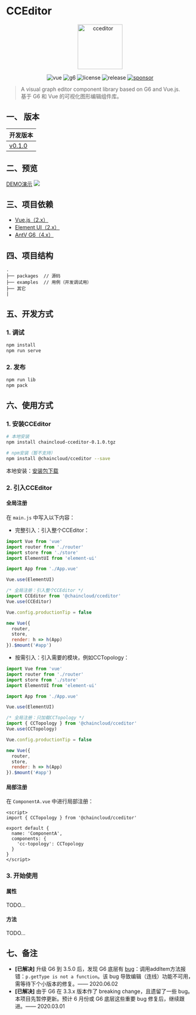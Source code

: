 # CCEditor

<p align="center">
  <img src="https://www.wenyuanblog.com/medias/logo/cceditor.png" alt="cceditor" width="120" hegiht="120"/>
</p>

<p align="center">
  <img alt="vue" src="https://img.shields.io/badge/vue-2.6.10-brightgreen.svg?style=flat-square">
  <img alt="g6" src="https://img.shields.io/badge/g6-4.0.1-brightgreen.svg?style=flat-square">
  <img alt="license" src="https://img.shields.io/badge/license-MIT-green.svg?style=flat-square">
  <img alt="release" src="https://img.shields.io/badge/release-v0.1.0-blue.svg?style=flat-square">
  <a href="https://www.wenyuanblog.com/gift.html" target="_blank">
    <img alt="sponsor" src="https://img.shields.io/badge/sponsor-❤-ff69b4.svg?style=flat-square">
  </a>
</p>

> A visual graph editor component library based on G6 and Vue.js. </br>
> 基于 G6 和 Vue 的可视化图形编辑组件库。

## 一、 版本

| 开发版本 |
| :-------- |
| [v0.1.0](https://github.com/wenyuan/cceditor/tree/master) |

## 二、预览

[DEMO演示](http://cceditor.wenyuanblog.com)
![](./docs/preview.png)

## 三、项目依赖

* [Vue.js（2.x）](https://cn.vuejs.org/)
* [Element UI（2.x）](https://element.eleme.cn/2.0/#/zh-CN)
* [AntV G6（4.x）](http://antv.alipay.com/zh-cn/index.html)

## 四、项目结构

```
.
├── packages  // 源码
├── examples  // 用例（开发调试用）
├── 其它
|
```

## 五、开发方式

### 1. 调试

```bash
npm install
npm run serve
```

### 2. 发布

```bash
npm run lib
npm pack
```

## 六、使用方式

### 1. 安装CCEditor

```bash
# 本地安装
npm install chaincloud-cceditor-0.1.0.tgz

# npm安装（暂不支持）
npm install @chaincloud/cceditor --save
```
本地安装：[安装包下载](https://github.com/wenyuan/cceditor/releases)

### 2. 引入CCEditor

#### 全局注册

在 `main.js` 中写入以下内容：
* 完整引入：引入整个CCEditor：

```javascript
import Vue from 'vue'
import router from './router'
import store from './store'
import ElementUI from 'element-ui'

import App from './App.vue'

Vue.use(ElementUI)

/* 全局注册：引入整个CCEditor */
import CCEditor from '@chaincloud/cceditor'
Vue.use(CCEditor)

Vue.config.productionTip = false

new Vue({
  router,
  store,
  render: h => h(App)
}).$mount('#app')
```
* 按需引入：引入需要的模块，例如CCTopology：

```javascript
import Vue from 'vue'
import router from './router'
import store from './store'
import ElementUI from 'element-ui'

import App from './App.vue'

Vue.use(ElementUI)

/* 全局注册：只加载CCTopology */
import { CCTopology } from '@chaincloud/cceditor'
Vue.use(CCTopology)

Vue.config.productionTip = false

new Vue({
  router,
  store,
  render: h => h(App)
}).$mount('#app')
```

#### 局部注册

在 `ComponentA.vue` 中进行局部注册：
```vue
<script>
import { CCTopology } from '@chaincloud/cceditor'

export default {
  name: 'ComponentA',
  components: {
    'cc-topology': CCTopology
  }
}
</script>
```

### 3. 开始使用

#### 属性

TODO...

#### 方法

TODO...

## 七、备注

* **\[已解决]** 升级 G6 到 3.5.0 后，发现 G6 底层有 [bug](https://github.com/antvis/G6/issues/1613)：调用addItem方法报错：`p.getType is not a function`。该 bug 导致编辑（连线）功能不可用，需等待下个小版本的修复。—— 2020.06.02
* **\[已解决]** 由于 G6 在 3.3.x 版本作了 breaking change，且遗留了一些 bug。本项目先暂停更新。预计 6 月份或 G6 底层这些重要 bug 修复后，继续跟进。—— 2020.03.01